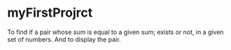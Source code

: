 # myFirstProjrct
To find if a pair whose sum is equal to a given sum; exists or not, in a given set of numbers. And to display the pair.
